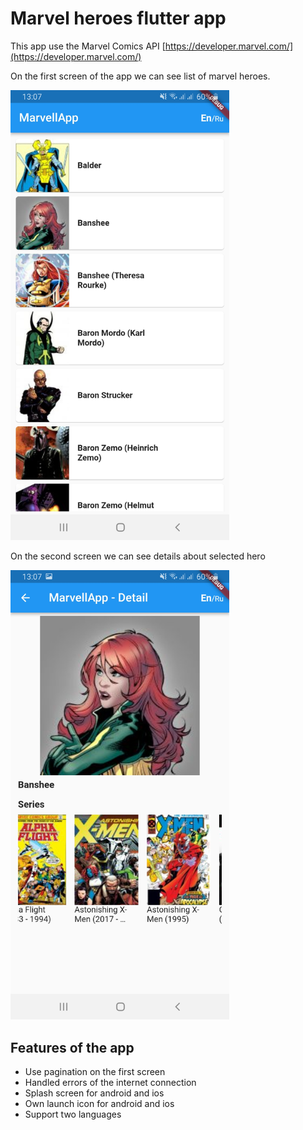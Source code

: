 # Marvel heroes flutter app

This app use the Marvel Comics API [https://developer.marvel.com/](https://developer.marvel.com/)

On the first screen of the app we can see list of marvel heroes.
<p><img src="screenshots/list_of_heroes.jpg" width=350></p>

On the second screen we can see details about selected hero
<p><img src="screenshots/heroes_details.jpg" width=350></p>

## Features of the app

- Use pagination on the first screen
- Handled errors of the internet connection
- Splash screen for android and ios
- Own launch icon for android and ios
- Support two languages

